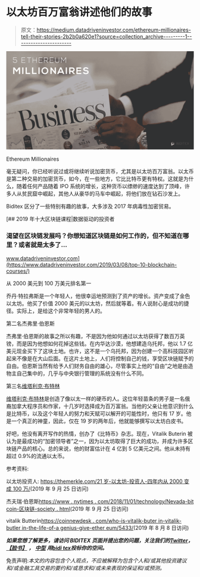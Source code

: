 # 以太坊百万富翁讲述他们的故事

> 原文：<https://medium.datadriveninvestor.com/ethereum-millionaires-tell-their-stories-2b2b0a620e1?source=collection_archive---------1----------------------->

![](img/bcdcc48a88f893a151370bb882b3c195.png)

Ethereum Millionaires

毫无疑问，你已经听说过或将继续听说加密货币，尤其是以太坊百万富翁。以太币是第二种交易的加密货币，如今，在一些地方，它比比特币更有特权。这就是为什么，随着任何产品随着 IPO 系统的增长，这种货币以缥缈的速度达到了顶峰，许多人从贫民窟中崛起，其他人从豪华的马车中崛起，将他们放在钻石沙发上。

Biditex 区分了一些特别有趣的故事，大多涉及 2017 年病毒性加密贸易。

[](https://www.datadriveninvestor.com/2019/03/08/top-10-blockchain-courses/) [## 2019 年十大区块链课程|数据驱动的投资者

### 渴望在区块链发展吗？你想知道区块链是如何工作的，但不知道在哪里？或者就是太多了…

www.datadriveninvestor.com](https://www.datadriveninvestor.com/2019/03/08/top-10-blockchain-courses/) 

从 2000 美元到 100 万美元排名第一

乔丹·特拉弗斯是一个年轻人，他很幸运地预测到了资产的增长。资产变成了金色以太坊。他买了价值 2000 美元的以太坊，然后就等着。有人说耐心是成功的捷径。实际上，是给这个非常年轻的男人的。

第二名杰弗里·伯恩斯

杰弗里·伯恩斯的故事之所以有趣，不是因为他如何通过以太坊获得了数百万英镑，而是因为他想如何花掉这些钱。在内华达沙漠，他想建造乌托邦，他以 1.7 亿美元现金买下了这块土地。也许，这不是一个乌托邦，因为创建一个高科技园区听起来不像是在大山后面。在这片土地上，人们将控制自己的钱，享受区块链赋予的自由。伯恩斯当然有给予人们财务自由的雄心，尽管事实上他的“自由”之地是由造物主自己集中的，几乎与中央银行管理的系统没有什么不同。

第三名[维塔利克·布特林](https://medium.com/altcoin-magazine/three-cryptocoin-influencers-to-lead-the-smart-investment-race-1711e86feaf2)

[维塔利克·布特林](https://medium.com/altcoin-magazine/three-cryptocoin-influencers-to-lead-the-smart-investment-race-1711e86feaf2)是创造了像以太一样的硬币的人。这位年轻苗条的男子是一名俄裔加拿大程序员和作家，十几岁时选择成为百万富翁。当他的父亲让他意识到什么是比特币，以及这个年轻人的努力和天赋可以解开的可能性时，他只有 17 岁。他是一个真正的神童，因此，仅在 19 岁的两年后，他就能够撰写以太坊白皮书。

好吧，他没有离开写作的热情，创办了《比特币》杂志。现在，Vitalik Buterin 被认为是最成功的“加密领导者”之一，因为以太坊取得了巨大的成功，并成为许多区块链产品的核心。总的来说，他的财富估计在 4 亿到 5 亿美元之间。他从未持有超过 0.9%的流通以太币。

参考资料:

以太坊投资人: [https://themerkle.com/21 岁-以太坊-投资人-四年内从 2000 变成 100 万/](https://themerkle.com/21-year-old-ethereum-investor-turns-2000-into-1-million-in-four-years/)(2019 年 9 月 25 日访问)

杰夫瑞·伯恩斯[https://www . nytimes . com/2018/11/01/technology/Nevada-bit coin-区块链-society . html](https://www.nytimes.com/2018/11/01/technology/nevada-bitcoin-blockchain-society.html)(2019 年 9 月 25 日访问)

vitalik Butterin[https://coinnewdesk . com/who-is-vitalik-buter in-vitalik-butler in-the-life-of-a genius-give-ether eum/5433/](https://coinnewsdesk.com/who-is-vitalik-buterin-vital-and-butlerin-what-is-the-life-of-a-genius-who-gave-ethereum/5433/)(2019 年 8 月 8 日访问)

***如果您想了解更多，请访问 BIDITEX 页面并提出您的问题，关注我们的***[***Twitter***](https://twitter.com/biditex_com)***，*** [***【脸书】***](https://www.facebook.com/biditex/) ***，*** [***中型***](https://medium.com/@biditex) ***用***[***bidi tex***](https://medium.com/@biditex/biditex.com)***投标你的空间。***

免责声明:*本文的内容包含个人观点，不应被解释为包含个人和/或其他投资建议和/或金融工具交易的要约和/或恳求和/或未来表现的保证和/或预测。*